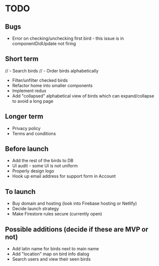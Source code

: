 # TODO

## Bugs

- Error on checking/unchecking first bird - this issue is in componentDidUpdate not firing

## Short term

// - Search birds
// - Order birds alphabetically

- Filter/unfilter checked birds
- Refactor home into smaller components
- Implement redux
- Add "collapsed" alphabetical view of birds which can expand/collapse to avoid a long page

## Longer term

- Privacy policy
- Terms and conditions

## Before launch

- Add the rest of the birds to DB
- UI audit - some UI is not uniform
- Properly design logo
- Hook up email address for support form in Account

## To launch

- Buy domain and hosting (look into Firebase hosting or Netlify)
- Decide launch strategy
- Make Firestore rules secure (currently open)

## Possible additions (decide if these are MVP or not)

- Add latin name for birds next to main name
- Add "location" map on bird info dialog
- Search users and view their seen birds
